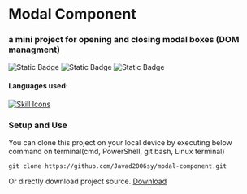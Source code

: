 # Modal Component
### a mini project for opening and closing modal boxes (DOM managment)

![Static Badge](https://img.shields.io/badge/status-finished-green) ![Static Badge](https://img.shields.io/badge/version-1.0-blue) ![Static Badge](https://img.shields.io/badge/main_branch-master-red)



#### **Languages used:**
 [![Skill Icons](https://skillicons.dev/icons?i=html,css,js&theme=light)](https://skillicons.dev/)


### Setup and Use
You can clone this project on your local device by executing below command on terminal(cmd, PowerShell, git bash, Linux terminal)

```shell
git clone https://github.com/Javad2006sy/modal-component.git
```

Or directly download project source. [Download](https://github.com/Javad2006sy/modal-component/archive/refs/heads/master.zip)